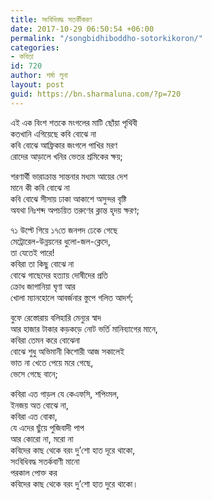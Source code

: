```yaml
---
title: সংবিধিবদ্ধ সতর্কীকরণ
date: 2017-10-29 06:50:54 +06:00
permalink: "/songbidhiboddho-sotorkikoron/"
categories:
- কবিতা
id: 720
author: শর্মা লুনা
layout: post
guid: https://bn.sharmaluna.com/?p=720
---
```


এই এক বিংশ শতকে মংগলের মাটি ছোঁয়া পৃথিবী  
কতখানি এগিয়েছে কবি বোঝে না  
কবি বোঝে আফ্রিকার জংগলে পাখির মরণ  
রোদের আড়ালে খনির ভেতর শ্রমিকের ক্ষয়;

শরণার্থী ভারাক্রান্ত সান্তনার মধ্যম আয়ের দেশ  
মানে কী কবি বোঝে না  
কবি বোঝে সীসায় ঢাকা আকাশে অসুন্দর বৃষ্টি  
অযথা নিঃশব্দ অপচয়িত তরুণের ক্লান্ত হৃদয় ক্ষরণ;

৭১ উল্টে গিয়ে ১৭তে জনপদ ঢেকে গেছে  
মেট্রোরেল-উন্নয়নের ধুলো-জল-ক্লেদে,  
তা যেতেই পারে!  
কবিরা তা কিছু বোঝে না  
বোঝে গাছেদের হত্যায় দোষীদের প্রতি  
ক্রোধ জাগানিয়া ঘৃণা আর  
খোলা ম্যানহোলে আবর্জনার স্তুপে গলিত আদর্শ;

বুফে রেস্তোরায় বলিহারি মেন্যুর স্বাদ  
আর হাজার টাকার কড়কড়ে নোট ভর্তি মানিব্যাগের মানে,  
কবিরা তেমন করে বোঝেনা  
বোঝে শুধু অভিমানী কিশোরী আজ সকালেই  
ভাত না খেতে পেয়ে মরে গেছে,  
ভেসে গেছে বানে;

কবিরা এত গাড়ল যে কেএফসি, শপিংমল,  
ইনজয় অত বোঝে না,  
কবিরা এত বোকা,  
যে এদের ছুঁয়ে পুজিবাদী পাপ  
আর কোরো না, মরো না  
কবিদের কাছ থেকে বরং দু’শো হাত দূরে থাকো,  
সংবিধিবদ্ধ সতর্কবাণী মানো  
পরকাল পোক্ত কর  
কবিদের কাছ থেকে বরং দু’শো হাত দুরে থাকো।